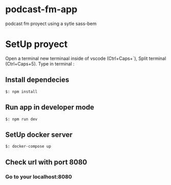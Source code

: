 # podcast-fm-app

podcast fm proyect using a sytle sass-bem

# SetUp proyect

Open a terminal new terminaal inside of vscode (Ctrl+Caps+`), Split terminal (Ctrl+Caps+5). Type in terminal :

## Install dependecies

```
$: npm install
```

## Run app in developer mode

```
$: npm run dev
```

## SetUp docker server

```
$: docker-compose up
```

## Check url with port 8080

### Go to your localhost:8080
